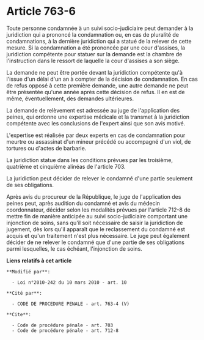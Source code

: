 # Article 763-6

Toute personne condamnée à un suivi socio-judiciaire peut demander à la juridiction qui a prononcé la condamnation ou, en cas
de pluralité de condamnations, à la dernière juridiction qui a statué de la relever de cette mesure. Si la condamnation a été
prononcée par une cour d'assises, la juridiction compétente pour statuer sur la demande est la chambre de l'instruction dans
le ressort de laquelle la cour d'assises a son siège. 

La demande ne peut être portée devant la juridiction compétente qu'à l'issue d'un délai d'un an à compter de la décision de
condamnation. En cas de refus opposé à cette première demande, une autre demande ne peut être présentée qu'une année après
cette décision de refus. Il en est de même, éventuellement, des demandes ultérieures. 

La demande de relèvement est adressée au juge de l'application des peines, qui ordonne une expertise médicale et la transmet
à la juridiction compétente avec les conclusions de l'expert ainsi que son avis motivé.

L'expertise est réalisée par deux experts en cas de condamnation pour meurtre ou assassinat d'un mineur précédé ou accompagné
d'un viol, de tortures ou d'actes de barbarie. 

La juridiction statue dans les conditions prévues par les troisième, quatrième et cinquième alinéas de l'article 703. 

La juridiction peut décider de relever le condamné d'une partie seulement de ses obligations. 

Après avis du procureur de la République, le juge de l'application des peines peut, après audition du condamné et avis du
médecin coordonnateur, décider selon les modalités prévues par l'article 712-8 de mettre fin de manière anticipée au suivi
socio-judiciaire comportant une injonction de soins, sans qu'il soit nécessaire de saisir la juridiction de jugement, dès
lors qu'il apparaît que le reclassement du condamné est acquis et qu'un traitement n'est plus nécessaire. Le juge peut
également décider de ne relever le condamné que d'une partie de ses obligations parmi lesquelles, le cas échéant,
l'injonction de soins.

**Liens relatifs à cet article**

	**Modifié par**:

	  - Loi n°2010-242 du 10 mars 2010 - art. 10

	**Cité par**:

	  - CODE DE PROCEDURE PENALE - art. 763-4 (V)

	**Cite**:

	  - Code de procédure pénale - art. 703
	  - Code de procédure pénale - art. 712-8
